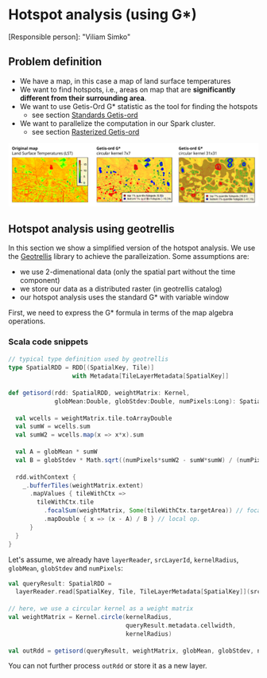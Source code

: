 # Hotspot analysis (using G*)

[Responsible person]: "Viliam Simko"

## Problem definition

- We have a map, in this case a map of land surface temperatures
- We want to find hotspots, i.e., areas on map that are **significantly different from their surrounding area**.
- We want to use Getis-Ord G* statistic as the tool for finding the hotspots
    - see section [Standards Getis-ord](../methods/getis_ord.md)
- We want to parallelize the computation in our Spark cluster.
    - see section [Rasterized Getis-ord](../methods/getis_ord_raster.md)

[![Example LST and Getis-ord](hotspot_analysis/getis-ord-example.svg)](hotspot_analysis/getis-ord-example.svg)

## Hotspot analysis using geotrellis

In this section we show a simplified version of the hotspot analysis.
We use the [Geotrellis](https://github.com/locationtech/geotrellis) library to achieve the paralleization.
Some assumptions are:

- we use 2-dimenational data (only the spatial part without the time component)
- we store our data as a distributed raster (in geotrellis catalog)
- our hotspot analysis uses the standard G* with variable window

First, we need to express the G* formula in terms of the map algebra operations.

### Scala code snippets

```scala
// typical type definition used by geotrellis
type SpatialRDD = RDD[(SpatialKey, Tile)]
                  with Metadata[TileLayerMetadata[SpatialKey]]
  
def getisord(rdd: SpatialRDD, weightMatrix: Kernel,
             globMean:Double, globStdev:Double, numPixels:Long): SpatialRDD = {

  val wcells = weightMatrix.tile.toArrayDouble
  val sumW = wcells.sum
  val sumW2 = wcells.map(x => x*x).sum
  
  val A = globMean * sumW
  val B = globStdev * Math.sqrt((numPixels*sumW2 - sumW*sumW) / (numPixels - 1))

  rdd.withContext {
    _.bufferTiles(weightMatrix.extent)
      .mapValues { tileWithCtx =>
        tileWithCtx.tile
          .focalSum(weightMatrix, Some(tileWithCtx.targetArea)) // focal op.
          .mapDouble { x => (x - A) / B } // local op.
      }
  }
}
```

Let's assume, we already have `layerReader`, `srcLayerId`, `kernelRadius`, `globMean`, `globStdev` and `numPixels`:

```scala
val queryResult: SpatialRDD =
  layerReader.read[SpatialKey, Tile, TileLayerMetadata[SpatialKey]](srcLayerId)

// here, we use a circular kernel as a weight matrix
val weightMatrix = Kernel.circle(kernelRadius,
                                 queryResult.metadata.cellwidth,
                                 kernelRadius)

val outRdd = getisord(queryResult, weightMatrix, globMean, globStdev, numPixels)
```
You can not further process `outRdd` or store it as a new layer.
